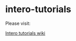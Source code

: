 # intero-tutorials

Please visit:

[Intero tutorials wiki](https://github.com/savashito/intero-tutorials/wiki/Getting-Started:-Importing-Intero's-API)
